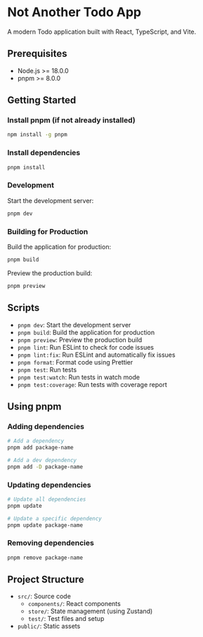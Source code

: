 # Not Another Todo App

A modern Todo application built with React, TypeScript, and Vite.

## Prerequisites

- Node.js >= 18.0.0
- pnpm >= 8.0.0

## Getting Started

### Install pnpm (if not already installed)

```bash
npm install -g pnpm
```

### Install dependencies

```bash
pnpm install
```

### Development

Start the development server:

```bash
pnpm dev
```

### Building for Production

Build the application for production:

```bash
pnpm build
```

Preview the production build:

```bash
pnpm preview
```

## Scripts

- `pnpm dev`: Start the development server
- `pnpm build`: Build the application for production
- `pnpm preview`: Preview the production build
- `pnpm lint`: Run ESLint to check for code issues
- `pnpm lint:fix`: Run ESLint and automatically fix issues
- `pnpm format`: Format code using Prettier
- `pnpm test`: Run tests
- `pnpm test:watch`: Run tests in watch mode
- `pnpm test:coverage`: Run tests with coverage report

## Using pnpm

### Adding dependencies

```bash
# Add a dependency
pnpm add package-name

# Add a dev dependency
pnpm add -D package-name
```

### Updating dependencies

```bash
# Update all dependencies
pnpm update

# Update a specific dependency
pnpm update package-name
```

### Removing dependencies

```bash
pnpm remove package-name
```

## Project Structure

- `src/`: Source code
  - `components/`: React components
  - `store/`: State management (using Zustand)
  - `test/`: Test files and setup
- `public/`: Static assets